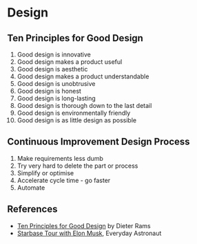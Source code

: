 # Design

## Ten Principles for Good Design

1. Good design is innovative
2. Good design makes a product useful
3. Good design is aesthetic
4. Good design makes a product understandable
5. Good design is unobtrusive
6. Good design is honest
7. Good design is long-lasting
8. Good design is thorough down to the last detail
9. Good design is environmentally friendly
10. Good design is as little design as possible

## Continuous Improvement Design Process

1. Make requirements less dumb
2. Try very hard to delete the part or process
3. Simplify or optimise
4. Accelerate cycle time - go faster
5. Automate

## References

- [Ten Principles for Good Design](https://designmuseum.org/discover-design/all-stories/what-is-good-design-a-quick-look-at-dieter-rams-ten-principles) by Dieter Rams
- [Starbase Tour with Elon Musk](https://www.youtube.com/watch?v=t705r8ICkRw&t=0s), Everyday Astronaut

